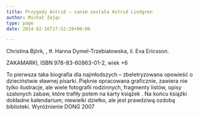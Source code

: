 ```yaml
---
title: Przygody Astrid – zanim została Astrid Lindgren
author: Michał Zając
type: page
date: 2014-02-16T17:52:29+00:00

---
```

Christina Björk, , tł. Hanna Dymel-Trzebiatowska, il. Eva Ericsson.
  
ZAKAMARKI, ISBN 978-83-60963-01-2, wiek +6 

To pierwsza taka biografia dla najmłodszych &#8211; zbeletryzowana opowieść o dzieciństwie sławnej pisarki. Pięknie opracowana graficznie, zawiera nie tylko ilustracje, ale wiele fotografii rodzinnych, fragmenty listów, opisy szalonych zabaw, które trafiły potem na karty książek . Na końcu książki dokładne kalendarium; niewielki dziełko, ale jest prawdziwą ozdobą biblioteki. Wyróżnienie DONG 2007